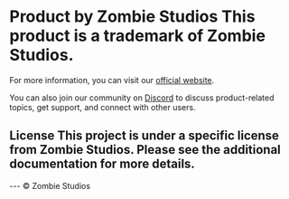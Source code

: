 # Product by Zombie Studios This product is a **trademark of Zombie Studios**.

For more information, you can visit our [official website](https://sites.google.com/view/zombiestudios).

You can also join our community on [Discord](https://discord.gg/cuJ7PN93GP) to discuss product-related topics, get support, and connect with other users.

## License This project is under a specific license from Zombie Studios. Please see the additional documentation for more details.

--- © Zombie Studios
